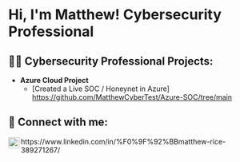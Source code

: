 <h1>Hi, I'm Matthew! Cybersecurity Professional </a></h1>

<h2>👨‍💻 Cybersecurity Professional Projects:</h2>

- <b>Azure Cloud Project</b>
  - [Created a Live SOC / Honeynet in Azure] https://github.com/MatthewCyberTest/Azure-SOC/tree/main

<h2> 🤳 Connect with me:</h2>

<img align="left" alt="MatthewRice | LinkedIn" width="22px" src="https://cdn.jsdelivr.net/npm/simple-icons@v3/icons/linkedin.svg" />
https://www.linkedin.com/in/%F0%9F%92%BBmatthew-rice-389271267/

